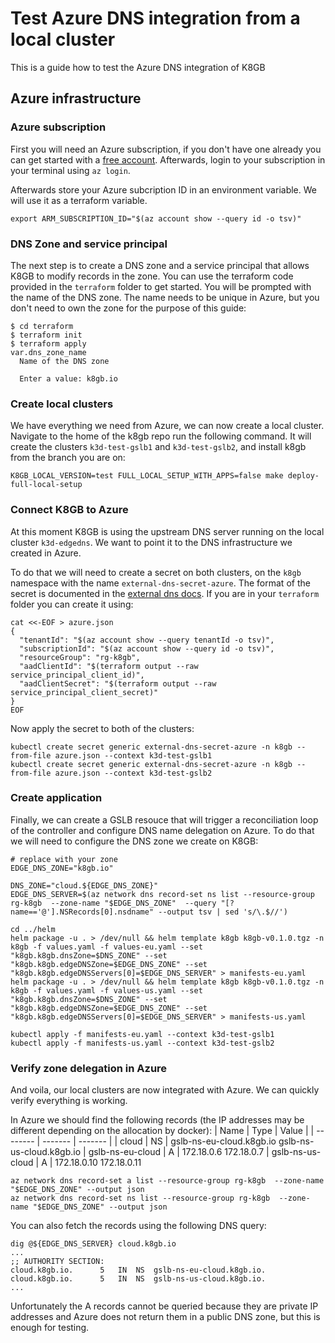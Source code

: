 # Test Azure DNS integration from a local cluster

This is a guide how to test the Azure DNS integration of K8GB

## Azure infrastructure

### Azure subscription

First you will need an Azure subscription, if you don't have one already you can get started with a [free account](https://azure.microsoft.com/en-us/pricing/purchase-options/azure-account).
Afterwards, login to your subscription in your terminal using `az login`.

Afterwards store your Azure subcription ID in an environment variable. We will use it as a terraform variable.
```
export ARM_SUBSCRIPTION_ID="$(az account show --query id -o tsv)"
```

### DNS Zone and service principal

The next step is to create a DNS zone and a service principal that allows K8GB to modify records in the zone.
You can use the terraform code provided in the `terraform` folder to get started. You will be prompted with the name of the DNS zone. The name needs to be unique in Azure, but you don't need to own the zone for the purpose of this guide:
```
$ cd terraform
$ terraform init
$ terraform apply
var.dns_zone_name
  Name of the DNS zone

  Enter a value: k8gb.io
```

### Create local clusters

We have everything we need from Azure, we can now create a local cluster.
Navigate to the home of the k8gb repo run the following command. It will create the clusters `k3d-test-gslb1` and `k3d-test-gslb2`, and install k8gb from the branch you are on:
```
K8GB_LOCAL_VERSION=test FULL_LOCAL_SETUP_WITH_APPS=false make deploy-full-local-setup
```

### Connect K8GB to Azure

At this moment K8GB is using the upstream DNS server running on the local cluster `k3d-edgedns`. We want to point it to the DNS infrastructure we created in Azure.

To do that we will need to create a secret on both clusters, on the `k8gb` namespace with the name `external-dns-secret-azure`. The format of the secret is documented in the [external dns docs](https://github.com/kubernetes-sigs/external-dns/blob/master/docs/tutorials/azure.md#creating-a-configuration-file-for-the-service-principal). If you are in your `terraform` folder you can create it using:
```
cat <<-EOF > azure.json
{
  "tenantId": "$(az account show --query tenantId -o tsv)",
  "subscriptionId": "$(az account show --query id -o tsv)",
  "resourceGroup": "rg-k8gb",
  "aadClientId": "$(terraform output --raw service_principal_client_id)",
  "aadClientSecret": "$(terraform output --raw service_principal_client_secret)"
}
EOF
```
Now apply the secret to both of the clusters:
```
kubectl create secret generic external-dns-secret-azure -n k8gb --from-file azure.json --context k3d-test-gslb1
kubectl create secret generic external-dns-secret-azure -n k8gb --from-file azure.json --context k3d-test-gslb2
```

### Create application

Finally, we can create a GSLB resouce that will trigger a reconciliation loop of the controller and configure DNS name delegation on Azure.
To do that we will need to configure the DNS zone we create on K8GB:
```
# replace with your zone
EDGE_DNS_ZONE="k8gb.io"
```
```
DNS_ZONE="cloud.${EDGE_DNS_ZONE}"
EDGE_DNS_SERVER=$(az network dns record-set ns list --resource-group rg-k8gb  --zone-name "$EDGE_DNS_ZONE"  --query "[?name=='@'].NSRecords[0].nsdname" --output tsv | sed 's/\.$//')
```

```
cd ../helm
helm package -u . > /dev/null && helm template k8gb k8gb-v0.1.0.tgz -n k8gb -f values.yaml -f values-eu.yaml --set "k8gb.k8gb.dnsZone=$DNS_ZONE" --set "k8gb.k8gb.edgeDNSZone=$EDGE_DNS_ZONE" --set "k8gb.k8gb.edgeDNSServers[0]=$EDGE_DNS_SERVER" > manifests-eu.yaml
helm package -u . > /dev/null && helm template k8gb k8gb-v0.1.0.tgz -n k8gb -f values.yaml -f values-us.yaml --set "k8gb.k8gb.dnsZone=$DNS_ZONE" --set "k8gb.k8gb.edgeDNSZone=$EDGE_DNS_ZONE" --set "k8gb.k8gb.edgeDNSServers[0]=$EDGE_DNS_SERVER" > manifests-us.yaml

kubectl apply -f manifests-eu.yaml --context k3d-test-gslb1
kubectl apply -f manifests-us.yaml --context k3d-test-gslb2
```

### Verify zone delegation in Azure

And voila, our local clusters are now integrated with Azure. We can quickly verify everything is working.

In Azure we should find the following records (the IP addresses may be different depending on the allocation by docker):
| Name    | Type | Value |
| -------- | ------- |  ------- |
| cloud  | NS    | gslb-ns-eu-cloud.k8gb.io gslb-ns-us-cloud.k8gb.io
| gslb-ns-eu-cloud | A     | 172.18.0.6 172.18.0.7
| gslb-ns-us-cloud    | A    | 172.18.0.10 172.18.0.11
```
az network dns record-set a list --resource-group rg-k8gb  --zone-name "$EDGE_DNS_ZONE" --output json
az network dns record-set ns list --resource-group rg-k8gb  --zone-name "$EDGE_DNS_ZONE" --output json
```

You can also fetch the records using the following DNS query:
```
dig @${EDGE_DNS_SERVER} cloud.k8gb.io
...
;; AUTHORITY SECTION:
cloud.k8gb.io.		5	IN	NS	gslb-ns-eu-cloud.k8gb.io.
cloud.k8gb.io.		5	IN	NS	gslb-ns-us-cloud.k8gb.io.
...
```

Unfortunately the A records cannot be queried because they are private IP addresses and Azure does not return them in a public DNS zone, but this is enough for testing.
